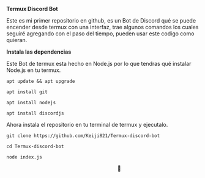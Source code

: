 **Termux Discord Bot**

Este es mi primer repositorio en github, es un Bot de Discord qué se puede encender desde termux con una interfaz, trae algunos comandos los cuales seguiré agregando con el paso del tiempo, pueden usar este codigo como quieran. 

**Instala las dependencias**

Este Bot de termux esta hecho en Node.js por lo que tendras qué instalar Node.js en tu termux. 

`apt update && apt upgrade`

`apt install git`

`apt install nodejs`

`apt install discordjs`

Ahora instala el repositorio en tu terminal de termux y ejecutalo. 

`git clone https://github.com/Keiji821/Termux-discord-bot`

`cd Termux-discord-bot`

`node index.js`



`                                        `
🍁

